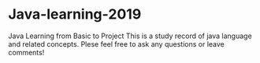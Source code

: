# Java-learning-2019
Java Learning from Basic to Project 
This is a study record of java language and related concepts. 
Plese feel free to ask any questions or leave comments! 
